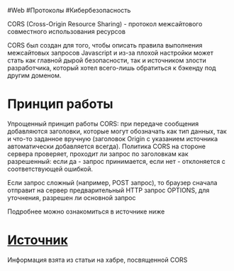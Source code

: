 #Web #Протоколы
#Кибербезопасность 

CORS (Cross-Origin Resource Sharing) - протокол межсайтового совместного использования ресурсов

CORS был создан для того, чтобы описать правила выполнения межсайтовых запросов Javascript и из-за плохой настройки может стать как главной дырой безопасности, так и источником злости разработчика, который хотел всего-лишь обратиться к бэкенду под другим доменом.

# Принцип работы
Упрощенный принцип работы CORS: при передаче сообщения добавляются заголовки, которые могут обозначать как тип данных, так и что-то заданное вручную (заголовок Origin с указанием источника автоматически добавляется всегда). Политика CORS на стороне сервера проверяет, проходит ли запрос по заголовкам как разрешенный: если да - запрос принимается, если нет - отклоняется с соответствующей ошибкой. 

Если запрос сложный (например, POST запрос), то браузер сначала отправит на сервер предварительный HTTP запрос OPTIONS, для уточнения, разрешен ли основной запрос

Подробнее можно ознакомиться в источнике ниже
# [Источник](https://habr.com/ru/companies/macloud/articles/553826/)
Информация взята из статьи на хабре, посвященной CORS